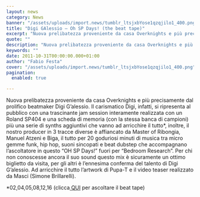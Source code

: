 ```yaml
---
layout: news
category: News
banner: "/assets/uploads/import.news/tumblr_ltsjxbYose1qzqjilo1_400.png"
title: "Digi GAlessio – Oh SP Days! (the beat tape)"
excerpt: "Nuova prelibatezza proveniente da casa Overknights e più precisamente dal prolifico beatmaker Digi G’alessio. Il carismatico Digi, infatti, si ripresenta al pubblico con una trascinante jam session interamente realizzata con un Roland SP404 e una scheda di memoria (con la stessa banca di campioni) più una serie di synths aggiuntivi che vanno ad arricchire il [&hellip"
quote: ""
description: "Nuova prelibatezza proveniente da casa Overknights e più precisamente dal prolifico beatmaker Digi G’alessio. Il carismatico Digi, infatti, si ripresenta al pubblico con una trascinante jam session interamente realizzata con un Roland SP404 e una scheda di memoria (con la stessa banca di campioni) più una serie di synths aggiuntivi che vanno ad arricchire il [&hellip"
keywords: ""
date: 2011-10-31T00:00:00.000+01:00
author: "Fabio Festa"
cover: "/assets/uploads/import.news/tumblr_ltsjxbYose1qzqjilo1_400.png"
pagination:
  enabled: true

---
```


Nuova prelibatezza proveniente da casa Overknights e più precisamente dal prolifico beatmaker Digi G’alessio. Il carismatico Digi, infatti, si ripresenta al pubblico con una trascinante jam session interamente realizzata con un Roland SP404 e una scheda di memoria (con la stessa banca di campioni) più una serie di synths aggiuntivi che vanno ad arricchire il tutto\*, inoltre, il nostro producer in 3 tracce diverse è affiancato da Master of Ribongia, Manuel Atzeni e Biga, il tutto per 20 goduriosi minuti di musica tra micro gemme funk, hip hop, suoni sincopati e beat dubstep che accompagnano l’ascoltatore in questo “OH SP Days!” fuori per “Bedroom Research”. Per chi non conoscesse ancora il suo sound questo mix è sicuramente un ottimo biglietto da visita, per gli altri è l’ennesima conferma del talento di Digi G’alessio. Ad arricchire il tutto l’artwork di Pupa-T e il video teaser realizzato da Masci (Simone Brillarelli).

\*02,04,05,08,12,16 (clicca[ QUI](https://www.mixcloud.com/DigiGalessio/digi-galessio-oh-sp-days-the-beat-tape-bedroom-research/#utm%5Fsource=widget&utm%5Fmedium=web&utm%5Fcampaign=flash%5Flinks) per ascoltare il beat tape)